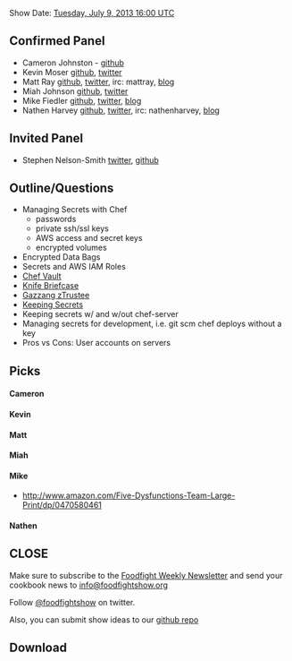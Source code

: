 Show Date:  [Tuesday, July 9, 2013 16:00 UTC](http://www.timeanddate.com/worldclock/fixedtime.html?msg=Food+Fight+Show+-+Secret+Chef&iso=20130709T12&p1=1928&ah=1)

Confirmed Panel<a name="panel"></a>
-----
* Cameron Johnston - [github](https://github.com/cwjohnston)
* Kevin Moser  [github](https://github.com/moserke), [twitter](https://twitter.com/moserke)
* Matt Ray [github](http://github.com/mattray), [twitter](http://twitter.com/mattray), irc: mattray, [blog](http://www.leastresistance.net/)
* Miah Johnson [github](https://github.com/miah), [twitter](https://twitter.com/miah_)
* Mike Fiedler [github](http://github.com/miketheman), [twitter](http://twitter.com/mikefiedler), [blog](http://www.miketheman.net)
* Nathen Harvey [github](http://github.com/nathenharvey), [twitter](http://twitter.com/nathenharvey), irc: nathenharvey, [blog](http://nathenharvey.com)

Invited Panel<a name="panel"></a>
-----
* Stephen Nelson-Smith [twitter](https://twitter.com/lordcope), [github](http://github.com/lordcope)

Outline/Questions
-----------------

* Managing Secrets with Chef
  * passwords
  * private ssh/ssl keys
  * AWS access and secret keys
  * encrypted volumes
* Encrypted Data Bags
* Secrets and AWS IAM Roles
* [Chef Vault](https://github.com/Nordstrom/chef-vault)
* [Knife Briefcase](https://github.com/3ofcoins/knife-briefcase)
* [Gazzang zTrustee](http://www.gazzang.com/products/ztrustee)
* [Keeping Secrets](http://wiki.opscode.com/display/chef/Keeping+Secrets)
* Keeping secrets w/ and w/out chef-server
* Managing secrets for development, i.e. git scm chef deploys without a key
* Pros vs Cons: User accounts on servers

Picks<a name="picks"></a>
-----

#### Cameron

#### Kevin

#### Matt

#### Miah

#### Mike

* http://www.amazon.com/Five-Dysfunctions-Team-Large-Print/dp/0470580461

#### Nathen  


CLOSE
-----

Make sure to subscribe to the [Foodfight Weekly Newsletter](http://bit.ly/ffsmail) and send your cookbook
news to info@foodfightshow.org

Follow [@foodfightshow](http://twitter.com/foodfightshow) on twitter.

Also, you can submit show ideas to our [github repo](https://github.com/foodfight/showz)



Download
--------
